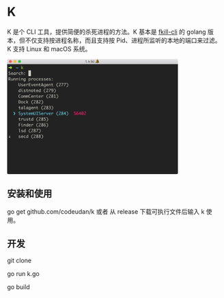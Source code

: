 # K

K 是个 CLI 工具，提供简便的杀死进程的方法。K 基本是 [fkill-cli](https://github.com/sindresorhus/fkill-cli) 的 golang 版本，但不仅支持按进程名称，而且支持按 Pid、进程所监听的本地的端口来过滤。K 支持 Linux 和 macOS 系统。

<img src="./show.jpg" alt="" style="width:400px;display: block;">

## 安装和使用

go get github.com/codeudan/k 或者 从 release 下载可执行文件后输入 k 使用。

## 开发
git clone

go run k.go

go build
